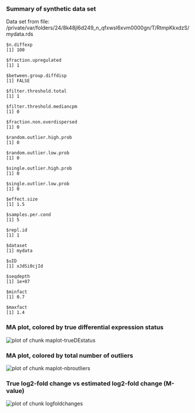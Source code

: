 ### Summary of synthetic data set
Data set from file: /private/var/folders/24/8k48jl6d249_n_qfxwsl6xvm0000gn/T/RtmpKkxdzS/mydata.rds

```
$n.diffexp
[1] 100

$fraction.upregulated
[1] 1

$between.group.diffdisp
[1] FALSE

$filter.threshold.total
[1] 1

$filter.threshold.mediancpm
[1] 0

$fraction.non.overdispersed
[1] 0

$random.outlier.high.prob
[1] 0

$random.outlier.low.prob
[1] 0

$single.outlier.high.prob
[1] 0

$single.outlier.low.prob
[1] 0

$effect.size
[1] 1.5

$samples.per.cond
[1] 5

$repl.id
[1] 1

$dataset
[1] mydata

$uID
[1] xJdSi0cjId

$seqdepth
[1] 1e+07

$minfact
[1] 0.7

$maxfact
[1] 1.4
```


### MA plot, colored by true differential expression status
![plot of chunk maplot-trueDEstatus](/private/var/folders/24/8k48jl6d249_n_qfxwsl6xvm0000gn/T/RtmpKkxdzS/compcodeR_check_figure/maplot-trueDEstatus-1.png)
### MA plot, colored by total number of outliers
![plot of chunk maplot-nbroutliers](/private/var/folders/24/8k48jl6d249_n_qfxwsl6xvm0000gn/T/RtmpKkxdzS/compcodeR_check_figure/maplot-nbroutliers-1.png)
### True log2-fold change vs estimated log2-fold change (M-value)
![plot of chunk logfoldchanges](/private/var/folders/24/8k48jl6d249_n_qfxwsl6xvm0000gn/T/RtmpKkxdzS/compcodeR_check_figure/logfoldchanges-1.png)

